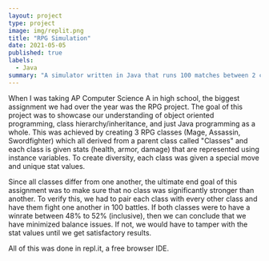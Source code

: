 ```yaml
---
layout: project
type: project
image: img/replit.png
title: "RPG Simulation"
date: 2021-05-05
published: true
labels:
  - Java
summary: "A simulator written in Java that runs 100 matches between 2 characters."
---
```


When I was taking AP Computer Science A in high school, the biggest assignment we had over the year was the RPG project. The goal of this project was to showcase our understanding of object oriented programming, class hierarchy/inheritance, and just Java programming as a whole. This was achieved by creating 3 RPG classes (Mage, Assassin, Swordfighter) which all derived from a parent class called "Classes" and each class is given stats (health, armor, damage) that are represented using instance variables. To create diversity, each class was given a special move and unique stat values. 

Since all classes differ from one another, the ultimate end goal of this assignment was to make sure that no class was significantly stronger than another. To verify this, we had to pair each class with every other class and have them fight one another in 100 battles. If both classes were to have a winrate between 48% to 52% (inclusive), then we can conclude that we have minimized balance issues. If not, we would have to tamper with the stat values until we get satisfactory results. 

All of this was done in repl.it, a free browser IDE.
